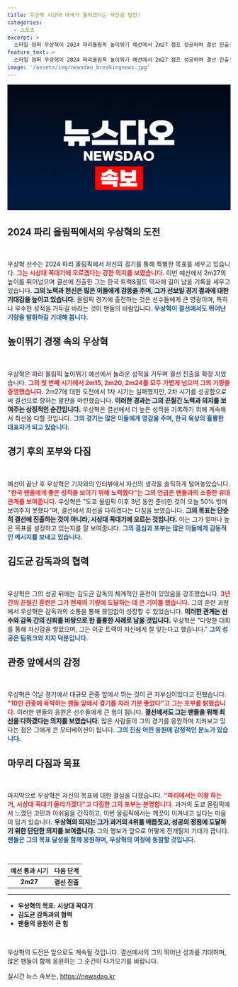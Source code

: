 ```yaml
---
title: 우상혁 시상대 애국가 울리겠다는 자신감 발언!
categories:
  - 스포츠
excerpt: >
  스마일 점퍼 우상혁이 2024 파리올림픽 높이뛰기 예선에서 2m27 점프 성공하며 결선 진출! 시상대 꼭대기를 노리는 그의 포부와 한국 신기록 달성 소식이 주목받고 있다.
feature_text: >
  스마일 점퍼 우상혁이 2024 파리올림픽 높이뛰기 예선에서 2m27 점프 성공하며 결선 진출! 시상대 꼭대기를 노리는 그의 포부와 한국 신기록 달성 소식이 주목받고 있다.
image: '/assets/img/newsdao_breakingnews.jpg'
---
```


<p><img src="/assets/img/newsdao_breakingnews.jpg" alt="firstkoreanews 속보" /></p>

<h2 data-ke-size="size26">2024 파리 올림픽에서의 우상혁의 도전</h2>

<p data-ke-size="size16">&nbsp;</p>

<p>우상혁 선수는 2024 파리 올림픽에서 자신의 경기를 통해 특별한 목표를 세우고 있습니다. <b><span style="color: #ee2323;">그는 시상대 꼭대기에 오르겠다는 강한 의지를 보였습니다.</span></b> 이번 예선에서 2m27의 높이를 뛰어넘으며 결선에 진출한 그는 한국 트랙&amp;필드 역사에 길이 남을 기록을 세우고 있습니다. <b><span style="background-color: #21538527;">그의 노력과 헌신은 많은 이들에게 감동을 주며, 그가 선보일 경기 결과에 대한 기대감을 높이고 있습니다.</span></b> 올림픽 경기에 출전하는 것은 선수들에게 큰 영광이며, 특히나 우수한 성적을 거두길 바라는 것이 팬들의 바람입니다. <b><span style="color: #1a5490;">우상혁이 결선에서도 뛰어난 기량을 발휘하길 기대해 봅니다.</span></b></p>

<h2 data-ke-size="size26">높이뛰기 경쟁 속의 우상혁</h2>

<p data-ke-size="size16">&nbsp;</p>

<p>우상혁은 파리 올림픽 높이뛰기 예선에서 놀라운 성적을 거두며 결선 진출을 확정 지었습니다. <b><span style="color: #ee2323;">그의 첫 번째 시기에서 2m15, 2m20, 2m24를 모두 가볍게 넘으며 그의 기량을 증명했습니다.</span></b> 2m27에 대한 도전에서 1차 시기는 실패했지만, 2차 시기를 성공함으로써 결선으로 향하는 발판을 마련했습니다. <b><span style="background-color: #21538527;">이러한 경과는 그의 끈질긴 노력과 의지를 보여주는 상징적인 순간입니다.</span></b> 우상혁은 결선에서 더 높은 성적을 기록하기 위해 계속해서 최선을 다할 것입니다. <b><span style="color: #1a5490;">그의 경기는 많은 이들에게 영감을 주며, 한국 육상의 훌륭한 대표자가 되고 있습니다.</span></b></p>

<h2 data-ke-size="size26">경기 후의 포부와 다짐</h2>

<p data-ke-size="size16">&nbsp;</p>

<p>예선이 끝난 후 우상혁은 기자와의 인터뷰에서 자신의 생각을 솔직하게 털어놓았습니다. <b><span style="color: #ee2323;">"한국 팬들에게 좋은 성적을 보이기 위해 노력했다"는 그의 언급은 팬들과의 소중한 유대관계를 보여줍니다.</span></b> 우상혁은 "도쿄 올림픽 이후 3년 동안 준비한 것이 오늘 50% 밖에 보여주지 못했다"며, 결선에서 최선을 다하겠다는 다짐을 보였습니다. <b><span style="background-color: #21538527;">그의 목표는 단순히 결선에 진출하는 것이 아니라, 시상대 꼭대기에 오르는 것입니다.</span></b> 이는 그가 얼마나 높은 목표를 설정하고 있는지를 잘 보여줍니다. <b><span style="color: #1a5490;">그의 결심과 포부는 많은 이들에게 감동적인 메시지를 보내고 있습니다.</span></b></p>

<h2 data-ke-size="size26">김도균 감독과의 협력</h2>

<p data-ke-size="size16">&nbsp;</p>

<p>우상혁은 그의 성공 뒤에는 김도균 감독의 체계적인 훈련이 있었음을 강조했습니다. <b><span style="color: #ee2323;">3년간의 끈질긴 훈련은 그가 현재의 기량에 도달하는 데 큰 기여를 했습니다.</span></b> 그의 훈련 과정에서 우상혁은 감독과의 소통을 통해 끊임없이 성장할 수 있었습니다. <b><span style="background-color: #21538527;">이러한 관계는 선수와 감독 간의 신뢰를 바탕으로 한 훌륭한 사례로 남을 것입니다.</span></b> 우상혁은 "다양한 대회를 통해 자신감을 쌓았으며, 그는 이곳 트랙이 자신에게 잘 맞는다고 했습니다." <b><span style="color: #1a5490;">그의 성공은 팀워크와 지지 덕분입니다.</span></b></p>

<h2 data-ke-size="size26">관중 앞에서의 감정</h2>

<p data-ke-size="size16">&nbsp;</p>

<p>우상혁은 이날 경기에서 대규모 관중 앞에서 뛰는 것이 큰 자부심이었다고 전했습니다. <b><span style="color: #ee2323;">"10만 관중에 육박하는 팬들 앞에서 경기를 치러 기분 좋았다"고 그는 포부를 밝혔습니다.</span></b> 이러한 팬들의 응원은 선수들에게 큰 힘이 됩니다. <b><span style="background-color: #21538527;">결선에서도 그는 팬들을 위해 최선을 다하겠다는 의지를 보였습니다.</span></b> 많은 사람들이 그의 경기를 응원하며 지켜보고 있다는 점은 그에게 큰 모티베이션이 됩니다. <b><span style="color: #1a5490;">그의 진심 어린 응원에 감정적인 분노가 있습니다.</span></b></p>

<h2 data-ke-size="size26">마무리 다짐과 목표</h2>

<p data-ke-size="size16">&nbsp;</p>

<p>마지막으로 우상혁은 자신의 목표에 대한 결심을 다졌습니다. <b><span style="color: #ee2323;">"파리에서는 이왕 하는 거, 시상대 꼭대기 올라가겠다"고 다짐한 그의 포부는 분명합니다.</span></b> 과거의 도쿄 올림픽에서 느꼈던 고민과 아쉬움을 간직하고, 이번 올림픽에서는 깨끗이 이겨내고 싶다는 마음이 담겨 있습니다. <b><span style="background-color: #21538527;">우상혁의 의지는 그가 과거의 4위를 매듭짓고, 성공의 정점에 도달하기 위한 단단한 의지를 보여줍니다.</span></b> 그의 행보가 앞으로 어떻게 전개될지 기대가 큽니다. <b><span style="color: #1a5490;">팬들은 그의 목표 달성을 함께 응원하며, 우상혁의 여정에 동참할 것입니다.</span></b></p>

<p data-ke-size="size16">&nbsp;</p> 

<table style="width: 100%;">
    <thead>
        <tr>
            <th style="text-align: center;"><b>예선 통과 시기</b></th>
            <th style="text-align: center;"><b>다음 단계</b></th>
        </tr>
    </thead>
    <tbody>
        <tr>
            <td style="text-align: center; height: 17px;"><b>2m27</b></td>
            <td style="text-align: center; height: 17px;"><b>결선 진출</b></td>
        </tr>
    </tbody>
</table>

<hr /> 

<ul>
    <li><b>우상혁의 목표: 시상대 꼭대기</b></li>
    <li><b>김도균 감독과의 협력</b></li>
    <li><b>팬들의 응원이 큰 힘</b></li>
</ul>

<p data-ke-size="size16">&nbsp;</p> 

<p>우상혁의 도전은 앞으로도 계속될 것입니다. 결선에서의 그의 뛰어난 성과를 기대하며, 많은 팬들이 함께 응원하는 그 순간이 다가오기를 바랍니다.</p>
실시간 뉴스 속보는, <a href="https://newsdao.kr" rel="dofollow">https://newsdao.kr</a>


